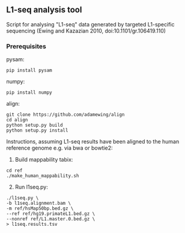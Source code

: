 ## L1-seq analysis tool

Script for analysing "L1-seq" data generated by targeted L1-specific sequencing (Ewing and Kazazian 2010, doi:10.1101/gr.106419.110)

### Prerequisites

pysam:
```
pip install pysam
```

numpy:
```
pip install numpy
```

align:
```
git clone https://github.com/adamewing/align
cd align
python setup.py build
python setup.py install
```

Instructions, assuming L1-seq results have been aligned to the human reference genome e.g. via bwa or bowtie2:

1. Build mappability tabix:
```
cd ref
./make_human_mappability.sh
```

2. Run l1seq.py:
```
./l1seq.py \
-b l1seq.alignment.bam \
-m ref/hsMap50bp.bed.gz \
--ref ref/hg19.primateL1.bed.gz \
--nonref ref/L1.master.0.bed.gz \
> l1seq.results.tsv
```
